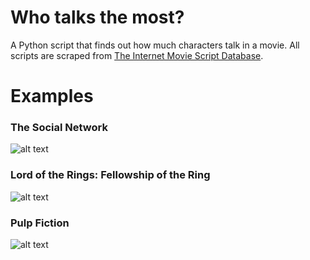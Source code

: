 # Who talks the most?
A Python script that finds out how much characters talk in a movie. All scripts are scraped from [The Internet Movie Script Database](https://www.imsdb.com/).

# Examples
### The Social Network
![alt text](https://imgur.com/a/uzfazS3)

### Lord of the Rings: Fellowship of the Ring
![alt text](https://imgur.com/a/ByMi42c)

### Pulp Fiction
![alt text](https://imgur.com/a/Rec186I)